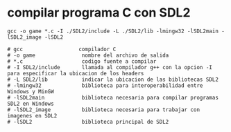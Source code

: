 # compilar programa C con SDL2

`gcc -o game *.c -I ./SDL2/include -L ./SDL2/lib -lmingw32 -lSDL2main -lSDL2_image -lSDL2`

```
# gcc                  compilador C
# -o game               nombre del archivo de salida
# *.c                   codigo fuente a compilar
# -I SDL2/include       llamada al compilador g++ con la opcion -I para especificar la ubicacion de los headers
# -L SDL2/lib           indicar la ubicacion de las bibliotecas SDL2
# -lmingw32             biblioteca para interoperabilidad entre Windows y MinGW
# -lSDL2main            biblioteca necesaria para compilar programas SDL2 en Windows
# -lSDL2_image          biblioteca necesaria para trabajar con imagenes en SDL2
# -lSDL2                biblioteca principal de SDL2
```